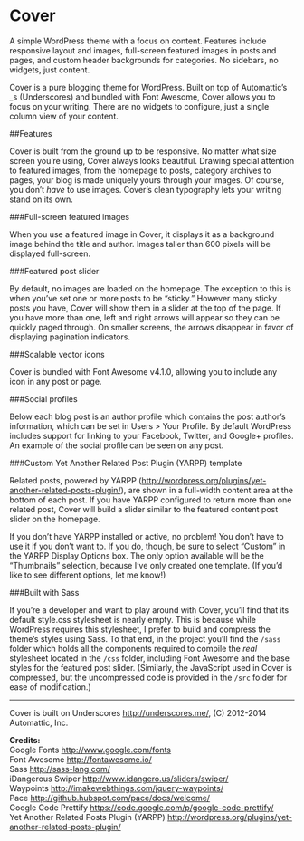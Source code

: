Cover
===

A simple WordPress theme with a focus on content. Features include responsive layout and images, 
full-screen featured images in posts and pages, and custom header backgrounds for categories. 
No sidebars, no widgets, just content.

Cover is a pure blogging theme for WordPress. Built on top of Automattic’s _s (Underscores) 
and bundled with Font Awesome, Cover allows you to focus on your writing. 
There are no widgets to configure, just a single column view of your content.

##Features

Cover is built from the ground up to be responsive. No matter what size screen you’re using, Cover always looks beautiful. 
Drawing special attention to featured images, from the homepage to posts, category archives to pages, 
your blog is made uniquely yours through your images. Of course, you don’t _have_ to use images. 
Cover’s clean typography lets your writing stand on its own.

###Full-screen featured images

When you use a featured image in Cover, it displays it as a background image behind the title and author. Images taller than 600 pixels 
will be displayed full-screen.

###Featured post slider

By default, no images are loaded on the homepage. The exception to this is when you’ve set one or more posts to be “sticky.” 
However many sticky posts you have, Cover will show them in a slider at the top of the page. If you have more than one, 
left and right arrows will appear so they can be quickly paged through. On smaller screens, the arrows disappear in favor of displaying 
pagination indicators.

###Scalable vector icons

Cover is bundled with Font Awesome v4.1.0, allowing you to include any icon in any post or page.

###Social profiles

Below each blog post is an author profile which contains the post author’s information, which can be set in Users > Your Profile. 
By default WordPress includes support for linking to your Facebook, Twitter, and Google+ profiles. An example of the social profile 
can be seen on any post.

###Custom Yet Another Related Post Plugin (YARPP) template

Related posts, powered by YARPP (http://wordpress.org/plugins/yet-another-related-posts-plugin/), are shown in a full-width content area at 
the bottom of each post. If you have YARPP configured to return more than one related post, Cover will 
build a slider similar to the featured content post slider on the homepage.

If you don’t have YARPP installed or active, no problem! You don’t have to use it if you don’t want to. If you do, though, 
be sure to select “Custom” in the YARPP Display Options box. The only option available will be the “Thumbnails” selection, 
because I’ve only created one template. (If you’d like to see different options, let me know!)

###Built with Sass

If you’re a developer and want to play around with Cover, you’ll find that its default style.css stylesheet is nearly empty. 
This is because while WordPress requires this stylesheet, I prefer to build and compress the theme’s styles using Sass. 
To that end, in the project you’ll find the `/sass` folder which holds all the components required to compile the _real_ 
stylesheet located in the `/css` folder, including Font Awesome and the base styles for the featured post slider. 
(Similarly, the JavaScript used in Cover is compressed, but the uncompressed code is provided in the `/src` folder for ease of modification.)

----

Cover is built on Underscores http://underscores.me/, (C) 2012-2014 Automattic, Inc.

**Credits:**  
Google Fonts http://www.google.com/fonts  
Font Awesome http://fontawesome.io/  
Sass http://sass-lang.com/  
iDangerous Swiper http://www.idangero.us/sliders/swiper/  
Waypoints http://imakewebthings.com/jquery-waypoints/  
Pace http://github.hubspot.com/pace/docs/welcome/  
Google Code Prettify https://code.google.com/p/google-code-prettify/  
Yet Another Related Posts Plugin (YARPP) http://wordpress.org/plugins/yet-another-related-posts-plugin/